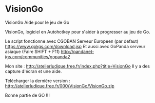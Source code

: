 # VisionGo
VisionGo Aide pour le jeu de Go

VisionGo, logiciel en Autohotkey pour s'aider à progresser au jeu de Go.

Le script fonctionne avec CGOBAN Serveur Europeen (par defaut) https://www.gokgs.com/download.jsp
Et aussi avec GoPanda serveur asiaque (Faire SHIFT + F11) http://pandanet-igs.com/communities/gopanda2 

Mon site : http://atelierludique.free.fr/index.php?title=VisionGo Il y a des capture d'écran et une aide.

Télécharger la dernière version : http://atelierludique.free.fr/000/VisionGo/VisionGo.zip

Bonne partie de GO !!!
